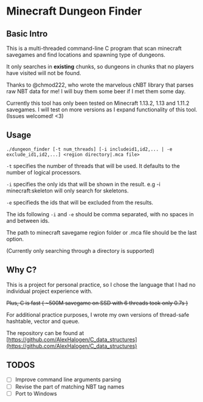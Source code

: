 # Minecraft Dungeon Finder

## Basic Intro

This is a multi-threaded command-line C program that scan minecraft savegames and find locations and spawning type of dungeons.

It only searches in **existing** chunks, so dungeons in chunks that no players have visited will not be found.

Thanks to @chmod222, who wrote the marvelous cNBT library that parses raw NBT data for me! I will buy them some beer if I met them some day.

Currently this tool has only been tested on Minecraft 1.13.2, 1.13 and 1.11.2 savegames. I will test on more versions as I expand functionality of this tool. (Issues welcomed! <3)

## Usage

`./dungeon_finder [-t num_threads] [-i includeid1,id2,... | -e exclude_id1,id2,...] <region directory|.mca file>`

`-t` specifies the number of threads that will be used. It defaults to the number of logical processors.


`-i` specifies the only ids that will be shown in the result. e.g -i minecraft:skeleton will only search for skeletons.

`-e` specifieds the ids that will be excluded from the results.

The ids following `-i` and `-e` should be comma separated, with no spaces in and between ids.

The path to minecraft savegame region folder or .mca file should be the last option.

(Currently only searching through a directory is supported)


## Why C?

This is a project for personal practice, so I chose the language that I had no individual project experience with.

~~Plus, C is fast ( \~500M savegame on SSD with 6 threads took only 0.7s )~~

For additional practice purposes, I wrote my own versions of thread-safe hashtable, vector and queue.

The repository can be found at [https://github.com/AlexHalogen/C_data_structures](https://github.com/AlexHalogen/C_data_structures)

## TODOS

- [ ] Improve command line arguments parsing
- [ ] Revise the part of matching NBT tag names
- [ ] Port to Windows
